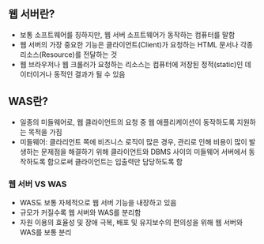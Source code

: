 ## 웹 서버란?
* 보통 소프트웨어를 칭하지만, 웹 서버 소프트웨어가 동작하는 컴퓨터를 말함
* 웹 서버의 가장 중요한 기능은 클라이언트(Client)가 요청하는 HTML 문서나 각종 리소스(Resource)를 전달하는 것
* 웹 브라우저나 웹 크롤러가 요청하는 리소스는 컴퓨터에 저장된 정적(static)인 데이터이거나 동적인 결과가 될 수 있음

## WAS란?
* 일종의 미들웨어로, 웹 클라이언트의 요청 중 웹 애플리케이션이 동작하도록 지원하는 목적을 가짐
* 미들웨어: 클라리언트 쪽에 비즈니스 로직이 많은 경우, 관리로 인해 비용이 많이 발생하는 문제점을 해결하기 위해 클라이언트와 DBMS 사이의 미들웨어 서버에서 동작하도록 함으로써 클라이언트는 입출력만 담당하도록 함

### 웹 서버 VS WAS
* WAS도 보통 자체적으로 웹 서버 기능을 내장하고 있음
* 규모가 커질수록 웹 서버와 WAS를 분리함
* 자원 이용의 효율성 및 장애 극복, 배포 및 유지보수의 편의성을 위해 웹 서버와 WAS를 보통 분리
